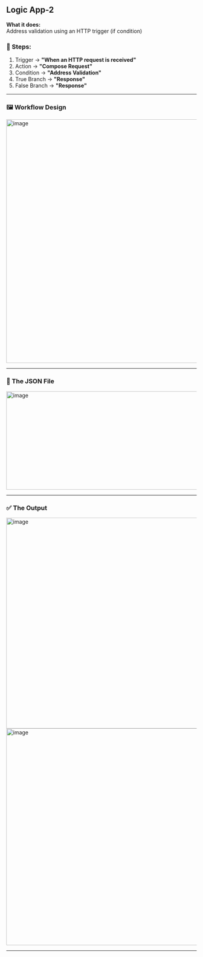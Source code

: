 ## Logic App-2

**What it does:**  
Address validation using an HTTP trigger (if condition)

### 🔹 Steps:

1. Trigger → **"When an HTTP request is received"**
2. Action → **"Compose Request"**
3. Condition → **"Address Validation"**
4. True Branch → **"Response"**
5. False Branch → **"Response"**

---

### 🖼 Workflow Design

<img width="915" height="644" alt="image" src="https://github.com/user-attachments/assets/ae671cd5-fda3-4e52-85c6-24c8548be75b" />

---

### 📄 The JSON File

<img width="923" height="260" alt="image" src="https://github.com/user-attachments/assets/c39061b5-fb53-4f4b-a720-aefff588fcda" />

---

### ✅ The Output

<img width="1077" height="557" alt="image" src="https://github.com/user-attachments/assets/d0807a16-b277-4fc8-bc7f-5f10c9c166ab" />  
<img width="1188" height="573" alt="image" src="https://github.com/user-attachments/assets/4499305c-1bf0-411f-8d15-37a26dfcb0d9" />

---
